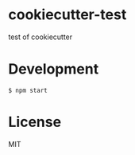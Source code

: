 # cookiecutter-test

test of cookiecutter

# Development

```console
$ npm start
```

# License

MIT
